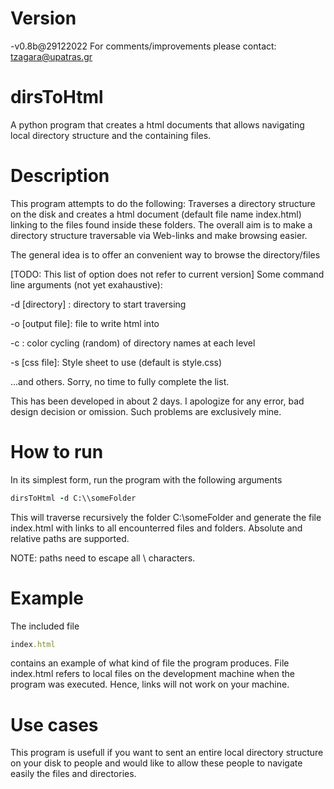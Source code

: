 # Version

-v0.8b@29122022
For comments/improvements please contact: tzagara@upatras.gr

# dirsToHtml

A python program that creates a html documents that allows navigating local directory structure and the containing files.

# Description
This program attempts to do the following:
Traverses a directory structure on the disk and creates a html document (default file name index.html) linking to the files found inside these folders. The overall aim is to make a directory structure traversable via Web-links and make browsing easier.

The general idea is to offer an convenient way to browse the directory/files

[TODO: This list of option does not refer to current version] Some command line arguments (not yet exahaustive):

-d [directory] : directory to start traversing

-o [output file]: file to write html into

-c : color cycling (random) of directory names at each level

-s [css file]: Style sheet to use (default is style.css)

...and others. Sorry, no time to fully complete the list.

This has been developed in about 2 days. I apologize for any error, bad design decision or omission. Such problems are exclusively mine.


# How to run

In its simplest form, run the program with the following arguments

```ruby
dirsToHtml -d C:\\someFolder
```
This will traverse recursively the folder C:\someFolder and generate the file index.html with links to all encounterred files and folders. Absolute and relative paths are supported.

NOTE: paths need to escape all  \  characters.

# Example

The included file 
```ruby
index.html
```
contains an example of what kind of file the program produces. File index.html refers to local files on the development machine when the program was executed. Hence, links will not work on your machine.

# Use cases

This program is usefull if you want to sent an entire local directory structure on your disk to people and would like to allow these people to navigate easily the files and directories.
